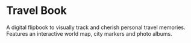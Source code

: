 # Travel Book

A digital flipbook to visually track and cherish personal travel memories. Features an interactive world map, city markers and photo albums.
